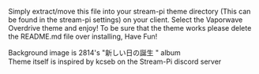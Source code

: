 Simply extract/move this file into your stream-pi theme directory (This can be found in the stream-pi settings) on your client. Select the Vaporwave Overdrive
theme and enjoy!
To be sure that the theme works please delete the README.md file over installing, Have Fun!

Background image is 2814's "新​し​い​日​の​誕​生 " album <br>
Theme itself is inspired by kcseb on the Stream-Pi discord server
